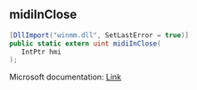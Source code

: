 ## midiInClose

```csharp
[DllImport("winmm.dll", SetLastError = true)]
public static extern uint midiInClose(
   IntPtr hmi
);
```

Microsoft documentation: [Link](https://learn.microsoft.com/en-us/windows/win32/api/mmeapi/nf-mmeapi-midiinclose)
